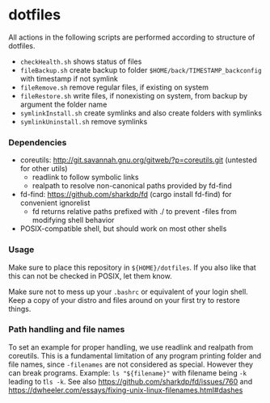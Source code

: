 # dotfiles

All actions in the following scripts are performed according to structure of dotfiles.

- `checkHealth.sh` shows status of files
- `fileBackup.sh` create backup to folder `$HOME/back/TIMESTAMP_backconfig` with timestamp if not symlink
- `fileRemove.sh` remove regular files, if existing on system
- `fileRestore.sh` write files, if nonexisting on system, from backup by argument the folder name
- `symlinkInstall.sh` create symlinks and also create folders with symlinks
- `symlinkUninstall.sh` remove symlinks

### Dependencies

- coreutils: http://git.savannah.gnu.org/gitweb/?p=coreutils.git (untested for other utils)
  * readlink to follow symbolic links
  * realpath to resolve non-canonical paths provided by fd-find
- fd-find: https://github.com/sharkdp/fd (cargo install fd-find) for convenient ignorelist
  * fd returns relative paths prefixed with ./ to prevent -files from modifying shell behavior
- POSIX-compatible shell, but should work on most other shells

### Usage

Make sure to place this repository in `${HOME}/dotfiles`.
If you also like that this can not be checked in POSIX, let them know.

Make sure not to mess up your `.bashrc` or equivalent of your login shell.
Keep a copy of your distro and files around on your first try to restore things.

### Path handling and file names

To set an example for proper handling, we use readlink and realpath from coreutils.
This is a fundamental limitation of any program printing folder and file names,
since `-filenames` are not considered as special.
However they can break programs.
Example: `ls "${filename}"` with filename being `-k` leading to t`ls -k`.
See also https://github.com/sharkdp/fd/issues/760 and
https://dwheeler.com/essays/fixing-unix-linux-filenames.html#dashes
